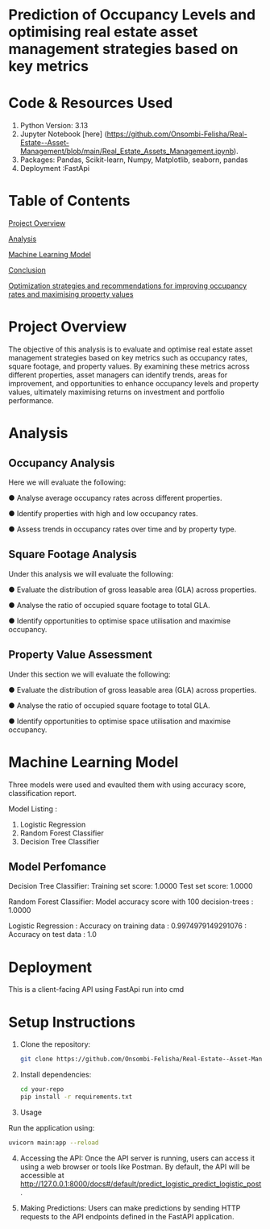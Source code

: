 # Prediction of Occupancy Levels and optimising real estate asset management strategies based on key metrics #
# Code & Resources Used #
1. Python Version: 3.13
2. Jupyter Notebook [here] (https://github.com/Onsombi-Felisha/Real-Estate--Asset-Management/blob/main/Real_Estate_Assets_Management.ipynb).
3. Packages: Pandas, Scikit-learn, Numpy, Matplotlib, seaborn, pandas
4. Deployment :FastApi

# Table of Contents
[Project Overview](#project-overview)

[Analysis](#analysis)

[Machine Learning Model](#machine-learning-model)

[Conclusion](#conclusion)

[Optimization strategies and recommendations for improving occupancy rates and maximising property values ](#Optimization-strategies-and-recommendations-for-improving-occupancy-rates-and-maximising-property-values.)

# Project Overview
The objective of this analysis is to evaluate and optimise real estate asset management strategies based on key metrics such as occupancy rates, square footage, and property values. By examining these metrics across different properties, asset managers can identify trends, areas for improvement, and opportunities to enhance occupancy levels and property values, ultimately maximising returns on investment and portfolio performance.
# Analysis

## Occupancy Analysis
Here we will evaluate the following:

●	Analyse average occupancy rates across different properties.

●	Identify properties with high and low occupancy rates.

●	Assess trends in occupancy rates over time and by property type.

## Square Footage Analysis
Under this analysis we will evaluate the following:

●	Evaluate the distribution of gross leasable area (GLA) across properties.

●	Analyse the ratio of occupied square footage to total GLA.

●	Identify opportunities to optimise space utilisation and maximise occupancy.

## Property Value Assessment
Under this section we will evaluate the following:

●	Evaluate the distribution of gross leasable area (GLA) across properties.

●	Analyse the ratio of occupied square footage to total GLA.

●	Identify opportunities to optimise space utilisation and maximise occupancy.

# Machine Learning Model

Three models were used and evaulted them with using accuracy score, classification report.

Model Listing :

1. Logistic Regression
2. Random Forest Classifier
3. Decision Tree Classifier

## Model Perfomance

Decision Tree Classifier: Training set score: 1.0000
                          Test set score: 1.0000
                          
Random Forest Classifier: Model accuracy score with 100 decision-trees : 1.0000

Logistic Regression     : Accuracy on training data :  0.9974979149291076
                        : Accuracy on test data :  1.0

# Deployment
This is a client-facing API using FastApi run into cmd

# Setup Instructions

1. Clone the repository:
    ```sh
    git clone https://github.com/Onsombi-Felisha/Real-Estate--Asset-Management.git
    ```
2. Install dependencies:
    ```sh
    cd your-repo
    pip install -r requirements.txt
    ```

3. Usage

Run the application using:
```sh
uvicorn main:app --reload
```

4. Accessing the API: Once the API server is running, users can access it using a web browser or tools like Postman. By default, the API will be accessible at http://127.0.0.1:8000/docs#/default/predict_logistic_predict_logistic_post.

5. Making Predictions: Users can make predictions by sending HTTP requests to the API endpoints defined in the FastAPI application.
